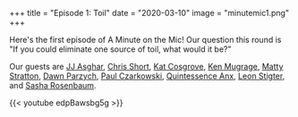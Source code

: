 +++
title = "Episode 1: Toil"
date = "2020-03-10"
image = "minutemic1.png"
+++

Here's the first episode of A Minute on the Mic! Our question this round is
"If you could eliminate one source of toil, what would it be?"

Our guests are [JJ Asghar](https://twitter.com/jjasghar),
[Chris Short](https://twitter.com/ChrisShort),
[Kat Cosgrove](https://twitter.com/Dixie3Flatline),
[Ken Mugrage](https://twitter.com/kmugrage),
[Matty Stratton](https://twitter.com/mattstratton),
[Dawn Parzych](https://twitter.com/dparzych),
[Paul Czarkowski](https://twitter.com/pczarkowski),
[Quintessence Anx](https://twitter.com/QuintessenceAnx),
[Leon Stigter](https://twitter.com/retgits), and
[Sasha Rosenbaum](https://twitter.com/DivineOps).

{{< youtube edpBawsbg5g >}}
